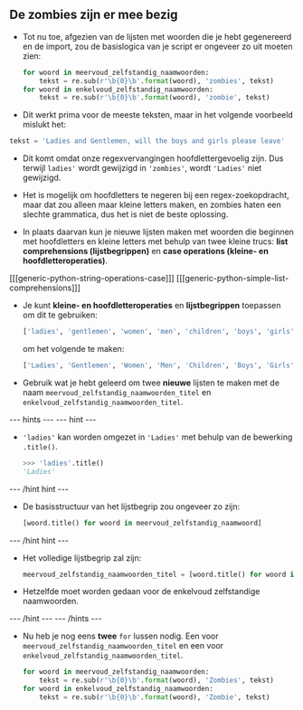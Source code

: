 ## De zombies zijn er mee bezig

- Tot nu toe, afgezien van de lijsten met woorden die je hebt gegenereerd en de import, zou de basislogica van je script er ongeveer zo uit moeten zien:

    ```python
    for woord in meervoud_zelfstandig_naamwoorden:
        tekst = re.sub(r'\b{0}\b'.format(woord), 'zombies', tekst)
    for woord in enkelvoud_zelfstandig_naamwoorden:
        tekst = re.sub(r'\b{0}\b'.format(woord), 'zombie', tekst)
    ```

- Dit werkt prima voor de meeste teksten, maar in het volgende voorbeeld mislukt het:

```python
tekst = 'Ladies and Gentlemen, will the boys and girls please leave'
```

- Dit komt omdat onze regexvervangingen hoofdlettergevoelig zijn. Dus terwijl `ladies'` wordt gewijzigd in `'zombies'`, wordt `'Ladies'` niet gewijzigd.

- Het is mogelijk om hoofdletters te negeren bij een regex-zoekopdracht, maar dat zou alleen maar kleine letters maken, en zombies haten een slechte grammatica, dus het is niet de beste oplossing.

- In plaats daarvan kun je nieuwe lijsten maken met woorden die beginnen met hoofdletters en kleine letters met behulp van twee kleine trucs: **list comprehensions (lijstbegrippen)** en **case operations (kleine- en hoofdletteroperaties)**.

\[[[generic-python-string-operations-case]]\] \[[[generic-python-simple-list-comprehensions\]]]

- Je kunt **kleine- en hoofdletteroperaties** en **lijstbegrippen** toepassen om dit te gebruiken:
  ```python
  ['ladies', 'gentlemen', 'women', 'men', 'children', 'boys', 'girls']
  ```

  om het volgende te maken:

  ```python
  ['Ladies', 'Gentlemen', 'Women', 'Men', 'Children', 'Boys', 'Girls']
  ```

- Gebruik wat je hebt geleerd om twee **nieuwe** lijsten te maken met de naam `meervoud_zelfstandig_naamwoorden_titel` en `enkelvoud_zelfstandig_naamwoorden_titel`.

--- hints --- --- hint ---

- `'ladies'` kan worden omgezet in `'Ladies'` met behulp van de bewerking `.title()`.

    ```python
    >>> 'ladies'.title()
    'Ladies'
    ```

--- /hint hint ---

- De basisstructuur van het lijstbegrip zou ongeveer zo zijn:

    ```python
    [woord.title() for woord in meervoud_zelfstandig_naamwoord]
    ```

--- /hint hint ---

- Het volledige lijstbegrip zal zijn:
  ```python
  meervoud_zelfstandig_naamwoorden_titel = [woord.title() for woord in meervoud_zelfstandig_naamwoorden]
  ```

- Hetzelfde moet worden gedaan voor de enkelvoud zelfstandige naamwoorden.

--- /hint --- --- /hints ---

- Nu heb je nog eens **twee** `for` lussen nodig. Een voor `meervoud_zelfstandig_naamwoorden_titel` en een voor `enkelvoud_zelfstandig_naamwoorden_titel`.

    ```python
    for woord in meervoud_zelfstandig_naamwoorden:
        tekst = re.sub(r'\b{0}\b'.format(woord), 'Zombies', tekst)
    for woord in enkelvoud_zelfstandig_naamwoorden:
        tekst = re.sub(r'\b{0}\b'.format(woord), 'Zombie', tekst)
    ```
